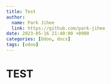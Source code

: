 ```yaml
---
title: Test
author:
  name: Park Jihee
  link: https://github.com/park-jihee
date: 2023-05-16 21:40:00 +0900
categories: [Odoo, docs]
tags: [odoo]
---
```


# TEST
